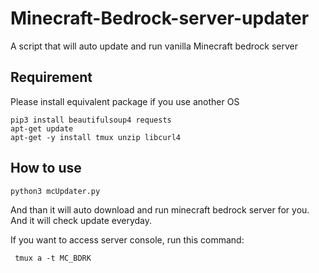 # Minecraft-Bedrock-server-updater
A script that will auto update and run vanilla Minecraft bedrock server

## Requirement

Please install equivalent package if you use another OS
```
pip3 install beautifulsoup4 requests
apt-get update
apt-get -y install tmux unzip libcurl4
```

## How to use
```
python3 mcUpdater.py
```
And than it will auto download and run minecraft bedrock server for you.
And it will check update everyday.

If you want to access server console, run this command:
```
 tmux a -t MC_BDRK
```
